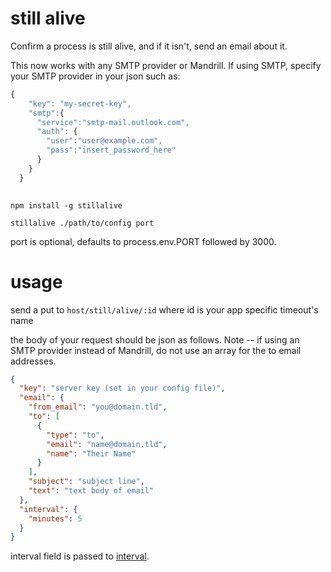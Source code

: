 still alive
====

Confirm a process is still alive, and if it isn't, send an email about it.

This now works with any SMTP provider or Mandrill. If using SMTP, specify your SMTP provider in your json such as:

```js
{
    "key": "my-secret-key",
    "smtp":{
      "service":"smtp-mail.outlook.com",
      "auth": {
        "user":"user@example.com",
        "pass":"insert_password_here"
      }
    }
  }
  
```

`npm install -g stillalive`

`stillalive ./path/to/config port`

port is optional, defaults to process.env.PORT followed by 3000.

# usage

send a put to `host/still/alive/:id` where id is your app specific timeout's name

the body of your request should be json as follows. Note -- if using an SMTP provider instead of Mandrill, do not use an array for the to email addresses.

```json
{
  "key": "server key (set in your config file)",
  "email": {
    "from_email": "you@domain.tld",
    "to": [
      {
        "type": "to",
        "email": "name@domain.tld",
        "name": "Their Name"
      }
    ],
    "subject": "subject line",
    "text": "text body of email"
  },
  "interval": {
    "minutes": 5
  }
}
```

interval field is passed to [interval](https://github.com/fixedset/interval).

